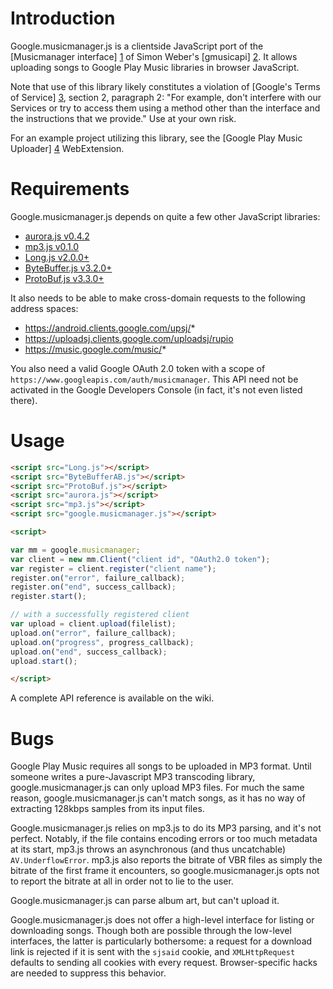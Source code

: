 # Introduction

Google.musicmanager.js is a clientside JavaScript port of the
[Musicmanager interface] [1] of Simon Weber's [gmusicapi] [2].
It allows uploading songs to Google Play Music libraries in browser
JavaScript.

Note that use of this library likely constitutes a violation of
[Google's Terms of Service] [3], section 2, paragraph 2: "For example,
don't interfere with our Services or try to access them using a method
other than the interface and the instructions that we provide."
Use at your own risk.

For an example project utilizing this library, see the [Google Play
Music Uploader] [4] WebExtension.

# Requirements

Google.musicmanager.js depends on quite a few other JavaScript
libraries:

 - [aurora.js v0.4.2](https://github.com/audiocogs/aurora.js/releases/v0.4.2)
 - [mp3.js v0.1.0](https://github.com/audiocogs/mp3.js/releases/v0.1.0)
 - [Long.js v2.0.0+](https://github.com/dcodeIO/Long.js/releases/2.0.0)
 - [ByteBuffer.js v3.2.0+](https://github.com/dcodeIO/ByteBuffer.js/releases/3.2.0)
 - [ProtoBuf.js v3.3.0+](https://github.com/dcodeIO/ProtoBuf.js/releases/3.3.0)

It also needs to be able to make cross-domain requests to the following
address spaces:

 - https://android.clients.google.com/upsj/*
 - https://uploadsj.clients.google.com/uploadsj/rupio
 - https://music.google.com/music/*

You also need a valid Google OAuth 2.0 token with a scope of
`https://www.googleapis.com/auth/musicmanager`.  This API need not be
activated in the Google Developers Console (in fact, it's not even
listed there).

# Usage

```html
<script src="Long.js"></script>
<script src="ByteBufferAB.js"></script>
<script src="ProtoBuf.js"></script>
<script src="aurora.js"></script>
<script src="mp3.js"></script>
<script src="google.musicmanager.js"></script>

<script>

var mm = google.musicmanager;
var client = new mm.Client("client id", "OAuth2.0 token");
var register = client.register("client name");
register.on("error", failure_callback);
register.on("end", success_callback);
register.start();

// with a successfully registered client
var upload = client.upload(filelist);
upload.on("error", failure_callback);
upload.on("progress", progress_callback);
upload.on("end", success_callback);
upload.start();

</script>
```

A complete API reference is available on the wiki.

# Bugs

Google Play Music requires all songs to be uploaded in MP3 format.
Until someone writes a pure-Javascript MP3 transcoding library,
google.musicmanager.js can only upload MP3 files.  For much the
same reason, google.musicmanager.js can't match songs, as it has no
way of extracting 128kbps samples from its input files.

Google.musicmanager.js relies on mp3.js to do its MP3 parsing,
and it's not perfect.  Notably, if the file contains encoding errors
or too much metadata at its start, mp3.js throws an asynchronous
(and thus uncatchable) `AV.UnderflowError`. mp3.js also reports the
bitrate of VBR files as simply the bitrate of the first frame it
encounters, so google.musicmanager.js opts not to report the
bitrate at all in order not to lie to the user.

Google.musicmanager.js can parse album art, but can't upload it.

Google.musicmanager.js does not offer a high-level interface for
listing or downloading songs.  Though both are possible through the
low-level interfaces, the latter is particularly bothersome: a
request for a download link is rejected if it is sent with the
`sjsaid` cookie, and `XMLHttpRequest` defaults to sending all cookies
with every request.  Browser-specific hacks are needed to suppress
this behavior.

[1]: https://unofficial-google-music-api.readthedocs.org/en/latest/reference/musicmanager.html
[2]: https://github.com/simon-weber/gmusicapi
[3]: https://www.google.com/intl/en/policies/terms/
[4]: https://github.com/lxr/Google-Play-Music-Uploader

